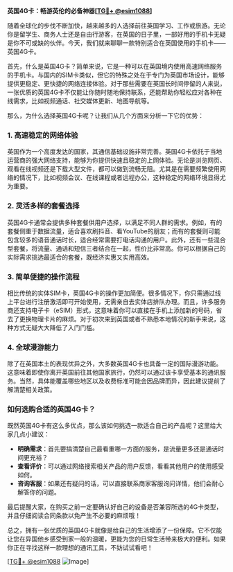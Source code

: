 **英国4G卡：畅游英伦的必备神器[[TG💪+ @esim1088](https://t.me/s/esim1088)]**

随着全球化的步伐不断加快，越来越多的人选择前往英国学习、工作或旅游。无论你是留学生、商务人士还是自由行游客，在英国的日子里，一部好用的手机卡无疑是你不可或缺的伙伴。今天，我们就来聊聊一款特别适合在英国使用的手机卡——英国4G卡。

首先，什么是英国4G卡？简单来说，它是一种可以在英国境内使用高速网络服务的手机卡。与国内的SIM卡类似，但它的特殊之处在于专门为英国市场设计，能够提供更稳定、更快捷的网络连接体验。对于那些需要在英国长时间停留的人来说，一张优质的英国4G卡不仅能让你随时随地保持联系，还能帮助你轻松应对各种在线需求，比如视频通话、社交媒体更新、地图导航等。

那么，为什么选择英国4G卡呢？让我们从几个方面来分析一下它的优势：

### **1. 高速稳定的网络体验**
英国作为一个高度发达的国家，其通信基础设施非常完善。英国4G卡依托于当地运营商的强大网络支持，能够为你提供快速且稳定的上网体验。无论是浏览网页、观看在线视频还是下载大型文件，都可以做到流畅无阻。尤其是在需要频繁使用网络的情况下，比如视频会议、在线课程或者远程办公，这种稳定的网络环境显得尤为重要。

### **2. 灵活多样的套餐选择**
英国4G卡通常会提供多种套餐供用户选择，以满足不同人群的需求。例如，有的套餐侧重于数据流量，适合喜欢刷抖音、看YouTube的朋友；而有的套餐则可能包含较多的语音通话时长，适合经常需要打电话沟通的用户。此外，还有一些混合型套餐，将流量、通话和短信三者结合在一起，性价比非常高。你可以根据自己的实际需求挑选最适合的套餐，既经济实惠又实用高效。

### **3. 简单便捷的操作流程**
相比传统的实体SIM卡，英国4G卡的操作更加简便。很多情况下，你只需通过线上平台进行注册激活即可开始使用，无需亲自去实体店排队办理。而且，许多服务商还支持电子卡（eSIM）形式，这意味着你可以直接在手机上添加新的号码，省去了更换物理卡片的麻烦。对于初次来到英国或者不熟悉本地情况的新手来说，这种方式无疑大大降低了入门门槛。

### **4. 全球漫游能力**
除了在英国本土的表现优异之外，大多数英国4G卡也具备一定的国际漫游功能。这意味着即使你离开英国前往其他国家旅行，仍然可以通过该卡享受基本的通讯服务。当然，具体能覆盖哪些地区以及收费标准可能会因品牌而异，因此建议提前了解清楚相关政策。

### **如何选购合适的英国4G卡？**
既然英国4G卡有这么多优点，那么该如何挑选一款适合自己的产品呢？这里给大家几点小建议：
- **明确需求**：首先要搞清楚自己最看重哪一方面的服务，是流量更多还是通话时间更充裕？
- **查看评价**：可以通过网络搜索相关产品的用户反馈，看看其他用户的使用感受如何。
- **咨询客服**：如果还有疑问的话，可以直接联系商家客服询问详情，他们会耐心解答你的问题。

最后提醒大家，在购买之前一定要确认好自己的设备是否兼容所选的4G卡类型，并且仔细阅读合同条款以免产生不必要的麻烦哦！

总之，拥有一张优质的英国4G卡就像是给自己的生活增添了一份保障。它不仅能让您在异国他乡感受到家一般的温暖，更能为您的日常生活带来极大的便利。如果你正在寻找这样一款理想的通讯工具，不妨试试看吧！

[[TG💪+ @esim1088](https://t.me/s/esim1088) ![Image](https://i.postimg.cc/4NQfJmqS/Snipaste-2025-05-13-00-14-12.png)]